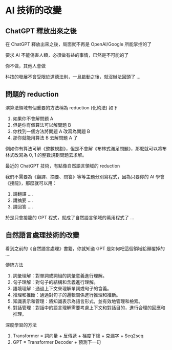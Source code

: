 # AI 技術的改變

## ChatGPT 釋放出來之後

在 ChatGPT 釋放出來之後，局面就不再是 OpenAI/Google 所能掌控的了

要求 AI 不能傷害人類，必須做有益的事情，已然是不可能的了

你不做，其他人會做

科技的發展不會受限於道德法則，一旦啟動之後，就沒辦法回頭了 ...

## 問題的 reduction

演算法領域有個重要的方法稱為 reduction (化約法) 如下

1. 如果你不會解問題 A
2. 但是你有個算法可以解問題 B
3. 你找到一個方法將問題 A 改寫為問題 B
4. 那你就能用算法 B 去解問題 A 了

例如你有算法可解《整數規劃》，但是不會解《布林式滿足問題》，那麼就可以將布林式改寫為 0, 1 的整數規劃問題去求解。

最近的 ChatGPT 技術，有點像自然語言領域的 reduction

我們不需要為《翻譯、摘要、問答》等等主題分別寫程式，因為只要你的 AI 學會《接龍》，那麼就可以用：

1. 請翻譯 ....
2. 請摘要 ....
3. 請回答 ....

於是只會接龍的 GPT 程式，就成了自然語言領域的萬用程式了 ...

## 自然語言處理技術的改變

看到之前的《自然語言處理》書籍，你就知道 GPT 是如何吧這個領域給顛覆掉的 ....

傳統方法

1. 詞彙理解：對單詞或詞組的詞彙意義進行理解。
2. 句子理解：對句子的結構和含義進行理解。
3. 語境理解：通過上下文來理解單詞或句子的含義。
4. 推理和推斷：通過對句子的邏輯關係進行推理和推斷。
5. 知識表示和管理：將知識表示為語言形式，並有效地管理和檢索。
6. 對話管理：對話中的語言理解需要考慮上下文和對話目的，進行合理的回應和推理。

深度學習的方法

1. Transformer = 詞向量 + 反傳遞 + 梯度下降 + 克漏字 + Seq2seq
2. GPT = Transformer Decoder + 預測下一句

